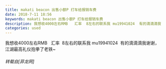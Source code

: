 ```yaml
---
title: makati beacon 出售小额P 打车给报销车费
date: 2018-7-11 18:56
keywords: makati beacon 出售小额P 打车给报销车费
description: 我想收4000左右RMB   汇率  8左右的联系我 mu19941024  有的滴滴滴我谢谢，江湖最高礼仪抱拳了老铁~
categories: used
---
```

<td class="t_f" id="postmessage_1502851">

我想收4000左右RMB   汇率  8左右的联系我 mu19941024  有的滴滴滴我谢谢，江湖最高礼仪抱拳了老铁~</td>
###### 转载自[菲龙网]